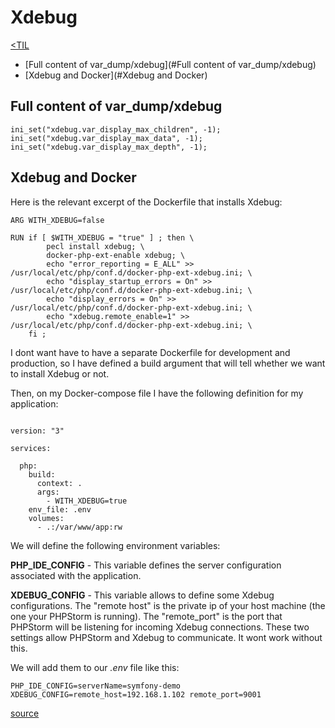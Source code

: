 # Xdebug
[<TIL](Programming.md)
- [Full content of var_dump/xdebug](#Full content of var_dump/xdebug)
- [Xdebug and Docker](#Xdebug and Docker)

## Full content of var_dump/xdebug
```
ini_set("xdebug.var_display_max_children", -1);
ini_set("xdebug.var_display_max_data", -1);
ini_set("xdebug.var_display_max_depth", -1);
```
## Xdebug and Docker

Here is the relevant excerpt of the Dockerfile that installs Xdebug:

```
ARG WITH_XDEBUG=false

RUN if [ $WITH_XDEBUG = "true" ] ; then \
        pecl install xdebug; \
        docker-php-ext-enable xdebug; \
        echo "error_reporting = E_ALL" >> /usr/local/etc/php/conf.d/docker-php-ext-xdebug.ini; \
        echo "display_startup_errors = On" >> /usr/local/etc/php/conf.d/docker-php-ext-xdebug.ini; \
        echo "display_errors = On" >> /usr/local/etc/php/conf.d/docker-php-ext-xdebug.ini; \
        echo "xdebug.remote_enable=1" >> /usr/local/etc/php/conf.d/docker-php-ext-xdebug.ini; \
    fi ;
```

I dont want have to have a separate Dockerfile for development and production, so I have defined a build argument that will tell whether we want to install Xdebug or not.

Then, on my Docker-compose file I have the following definition for my application:

```

version: "3"

services:

  php:
    build:
      context: .
      args:
        - WITH_XDEBUG=true
    env_file: .env
    volumes:
      - .:/var/www/app:rw
```

We will define the following environment variables:

**PHP_IDE_CONFIG** - This variable defines the server configuration associated with the application.

**XDEBUG_CONFIG** - This variable allows to define some Xdebug configurations. The "remote host" is the private ip of your host machine (the one your PHPStorm is running). The "remote_port" is the port that PHPStorm will be listening for incoming Xdebug connections. These two settings allow PHPStorm and Xdebug to communicate. It wont work without this.

We will add them to our _.env_ file like this:
```
PHP_IDE_CONFIG=serverName=symfony-demo
XDEBUG_CONFIG=remote_host=192.168.1.102 remote_port=9001
```
[source](https://dev.to/brpaz/docker-phpstorm-and-xdebug-the-definitive-guide-14og)
